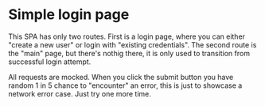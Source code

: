 # Simple login page

This SPA has only two routes. First is a login page, where you can either "create a new user" or login with "existing credentials". The second route is the "main" page, but there's nothig there, it is only used to transition from successful login attempt.

All requests are mocked. When you click the submit button you have random 1 in 5 chance to "encounter" an error, this is just to showcase a network error case. Just try one more time.
